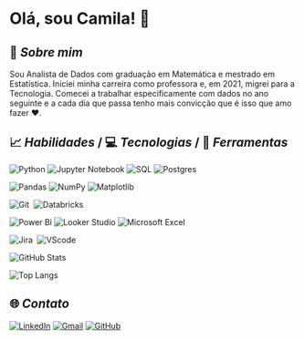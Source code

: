 # **Olá, sou Camila!** 🙋

## 📌 *Sobre mim*
Sou Analista de Dados com graduação em Matemática e mestrado em Estatística. Iniciei minha carreira como professora e, em 2021, migrei para a Tecnologia. Comecei a trabalhar especificamente com dados no ano seguinte e a cada dia que passa tenho mais convicção que é isso que amo fazer ❤️.


## 📈 *Habilidades* / 💻 *Tecnologias* / 🔨 *Ferramentas*

![Python](https://img.shields.io/badge/python-3670A0?style=for-the-badge&logo=python&logoColor=ffdd54)
![Jupyter Notebook](https://img.shields.io/badge/jupyter-%23f37726.svg?style=for-the-badge&logo=jupyter&logoColor=4e4e4e)
![SQL](https://img.shields.io/badge/SQL-0?style=for-the-badge&logo=SQL&logoColor=white&color=2687cf)
![Postgres](https://img.shields.io/badge/postgres-%23316192.svg?style=for-the-badge&logo=postgresql&logoColor=white)

![Pandas](https://img.shields.io/badge/pandas-%23130754.svg?style=for-the-badge&logo=pandas&logoColor=e70488)
![NumPy](https://img.shields.io/badge/numpy-%234c76cf.svg?style=for-the-badge&logo=numpy&logoColor=4dabcf)
![Matplotlib](https://img.shields.io/badge/Matplotlib-%2316567b.svg?style=for-the-badge&logo=Matplotlib&logoColor=16567b)

![Git](https://img.shields.io/badge/GIT-E44C30?style=for-the-badge&logo=git&logoColor=white)&nbsp;
![Databricks](https://img.shields.io/badge/Databricks-white?style=for-the-badge&logo=databricks)

![Power Bi](https://img.shields.io/badge/power_bi-F2C811?style=for-the-badge&logo=powerbi&logoColor=black)
![Looker Studio](https://img.shields.io/badge/looker-white?style=for-the-badge&logo=looker&logoColor=4286f4)
![Microsoft Excel](https://img.shields.io/badge/Microsoft_Excel-217346?style=for-the-badge&logo=microsoft-excel&logoColor=white)

![Jira](https://img.shields.io/badge/jira-%230A0FFF.svg?style=for-the-badge&logo=jira&logoColor=white)&nbsp;
![VScode](https://img.shields.io/badge/vscode-22a6f1?style=for-the-badge&logo=vscode&logoColor=white)



![GitHub Stats](https://github-readme-stats.vercel.app/api?username=CamilaCL&theme=transparent&bg_color=white&border_color=black&show_icons=true&icon_color=30A3DC&title_color=E94D5F&text_color=000)

![Top Langs](https://github-readme-stats-git-masterrstaa-rickstaa.vercel.app/api/top-langs/?username=CamilaCL&layout=compact&bg_color=white&border_color=black&title_color=E94D5F&text_color=000)


## 🌐 *Contato*

[![LinkedIn](https://img.shields.io/badge/LinkedIn-0077B5?style=for-the-badge&logo=linkedin&logoColor=white)](https://www.linkedin.com/in/camila-cl/)
[![Gmail](https://img.shields.io/badge/Gmail-D14836?style=for-the-badge&logo=gmail&logoColor=white)](mailto:cl.lopescamila@gmail.com)
[![GitHub](https://img.shields.io/badge/github-%23121011.svg?style=for-the-badge&logo=github&logoColor=white)](https://github.com/CamilaCL)
